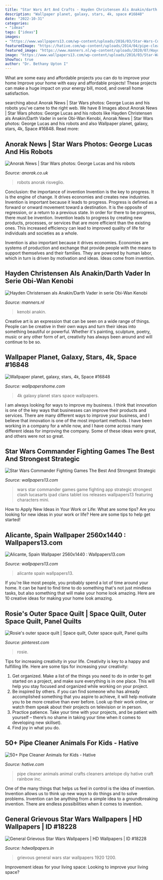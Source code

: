 ```yaml
---
title: "Star Wars Art And Crafts - Hayden Christensen Als Anakin/darth Vader In Serie Obi-wan Kenobi"
description: "Wallpaper planet, galaxy, stars, 4k, space #16848"
date: "2022-10-31"
categories:
- "ideas"
tags: ["ideas"]
images:
- "https://www.wallpapers13.com/wp-content/uploads/2016/03/Star-Wars-Commander-Fighting-games-the-best-and-strongest-strategic-fighting-games-1600x1200.jpg"
featuredImage: "https://hative.com/wp-content/uploads/2014/04/pipe-cleaner-animals/28-pipe-cleaner-antelope.jpg"
featured_image: "https://www.manners.nl/wp-content/uploads/2020/07/Hayden-Christen-AnakinDarth-Vader-tekent-voor-rol-in-Obi-Wan-Kenobi.jpg"
image: "https://www.wallpapers13.com/wp-content/uploads/2016/03/Star-Wars-Commander-Fighting-games-the-best-and-strongest-strategic-fighting-games-1600x1200.jpg"
ShowToc: true
author: "Dr. Bethany Upton I"
---
```



What are some easy and affordable projects you can do to improve your home
Improve your home with easy and affordable projects! These projects can make a huge impact on your energy bill, mood, and overall home satisfaction.

	

		
searching about Anorak News | Star Wars photos: George Lucas and his robots you've came to the right web. We have 8 Images about Anorak News | Star Wars photos: George Lucas and his robots like Hayden Christensen als Anakin/Darth Vader in serie Obi-Wan Kenobi, Anorak News | Star Wars photos: George Lucas and his robots and also Wallpaper planet, galaxy, stars, 4k, Space #16848. Read more:
		
    
## Anorak News | Star Wars Photos: George Lucas And His Robots

<img loading=lazy src="https://www.anorak.co.uk/wp-content/uploads/2012/04/star-wars-14.jpeg" onerror="this.onerror=null;this.src='https://tse3.mm.bing.net/th?id=OIP.tQeP0yhwsVS2sPxg776ycQHaHN&amp;pid=15.1';" alt="Anorak News | Star Wars photos: George Lucas and his robots">

_Source: anorak.co.uk_

>robots anorak risveglio. 

	

Conclusion: the importance of invention
Invention is the key to progress. It is the engine of change. It drives economies and creates new industries.
Invention is important because it leads to progress. Progress is defined as a forward or onward movement toward a destination. It is the opposite of regression, or a return to a previous state. In order for there to be progress, there must be invention. Invention leads to progress by creating new products, processes, or services that are more efficient than the existing ones. This increased efficiency can lead to improved quality of life for individuals and societies as a whole.

Invention is also important because it drives economies. Economies are systems of production and exchange that provide people with the means to support themselves and their families. They are powered by human labor, which in turn is driven by motivation and ideas. Ideas come from invention.

    
## Hayden Christensen Als Anakin/Darth Vader In Serie Obi-Wan Kenobi

<img loading=lazy src="https://www.manners.nl/wp-content/uploads/2020/07/Hayden-Christen-AnakinDarth-Vader-tekent-voor-rol-in-Obi-Wan-Kenobi.jpg" onerror="this.onerror=null;this.src='https://tse1.mm.bing.net/th?id=OIP.leheCXJIlKQdqZy0DmTI7AHaE7&amp;pid=15.1';" alt="Hayden Christensen als Anakin/Darth Vader in serie Obi-Wan Kenobi">

_Source: manners.nl_

>kenobi anakin. 

	

Creative art is an expression that can be seen on a wide range of things. People can be creative in their own ways and turn their ideas into something beautiful or powerful. Whether it's painting, sculpture, poetry, music or any other form of art, creativity has always been around and will continue to be so.

    
## Wallpaper Planet, Galaxy, Stars, 4k, Space #16848

<img loading=lazy src="https://wallpapershome.com/images/wallpapers/planet-3840x2160-galaxy-stars-4k-16848.jpg" onerror="this.onerror=null;this.src='https://tse2.mm.bing.net/th?id=OIP.Nvz2cMz_xB0ypWYaaTO0owHaEK&amp;pid=15.1';" alt="Wallpaper planet, galaxy, stars, 4k, Space #16848">

_Source: wallpapershome.com_

>4k galaxy planet stars space wallpapers. 

	

I am always looking for ways to improve my business. I think that innovation is one of the key ways that businesses can improve their products and services. There are many different ways to improve your business, and I believe that innovation is one of the most important methods. I have been working in a company for a while now, and I have come across many different ideas for improving the company. Some of these ideas were great, and others were not so great.

    
## Star Wars Commander Fighting Games The Best And Strongest Strategic

<img loading=lazy src="https://www.wallpapers13.com/wp-content/uploads/2016/03/Star-Wars-Commander-Fighting-games-the-best-and-strongest-strategic-fighting-games-1600x1200.jpg" onerror="this.onerror=null;this.src='https://tse2.mm.bing.net/th?id=OIP.bSrhF3o0GkjMfGhiB6cFLQHaFj&amp;pid=15.1';" alt="Star Wars Commander Fighting Games The Best And Strongest Strategic">

_Source: wallpapers13.com_

>wars star commander games game fighting app strategic strongest clash lucasarts ipad clans tablet ios releases wallpapers13 featuring characters mini. 

	

How to Apply New Ideas in Your Work or Life: What are some tips?
Are you looking for new ideas in your work or life? Here are some tips to help get started!

    
## Alicante, Spain Wallpaper 2560x1440 : Wallpapers13.com

<img loading=lazy src="https://www.wallpapers13.com/wp-content/uploads/2016/01/Alicante-Spain-wallpaper-2560X1440-1920x1200.jpg" onerror="this.onerror=null;this.src='https://tse4.mm.bing.net/th?id=OIP.NUhDQUaGHxpzIa5hXTU6aQHaEo&amp;pid=15.1';" alt="Alicante, Spain Wallpaper 2560x1440 : Wallpapers13.com">

_Source: wallpapers13.com_

>alicante spain wallpapers13. 

	

If you're like most people, you probably spend a lot of time around your home. It can be hard to find time to do something that's not just mindless tasks, but also something that will make your home look amazing. Here are 10 creative ideas for making your home look amazing.

    
## Rosie&#039;s Outer Space Quilt | Space Quilt, Outer Space Quilt, Panel Quilts

<img loading=lazy src="https://i.pinimg.com/736x/83/64/de/8364defc38638d154f4217fe81f92422.jpg" onerror="this.onerror=null;this.src='https://tse2.mm.bing.net/th?id=OIP.Ms8wMlINjPDY0h3aS0RDawHaJ3&amp;pid=15.1';" alt="Rosie&#039;s outer space quilt | Space quilt, Outer space quilt, Panel quilts">

_Source: pinterest.com_

>rosie. 

	

Tips for increasing creativity in your life.
Creativity is key to a happy and fulfilling life. Here are some tips for increasing your creativity: 
1. Get organized. Make a list of the things you need to do in order to get started on a project, and make sure everything is in one place. This will help you stay focused and organized while working on your project. 
2. Be inspired by others. if you can find someone who has already accomplished something that you aspire to achieve, it will help motivate you to be more creative than ever before. Look up their work online, or watch them speak about their projects on television or in person. 
3. Practice patience. Take your time with your projects, and be patient with yourself – there’s no shame in taking your time when it comes to developing new skillset). 
4. Find joy in what you do.

    
## 50+ Pipe Cleaner Animals For Kids - Hative

<img loading=lazy src="https://hative.com/wp-content/uploads/2014/04/pipe-cleaner-animals/28-pipe-cleaner-antelope.jpg" onerror="this.onerror=null;this.src='https://tse4.mm.bing.net/th?id=OIP.XWRqcdB4Vh5_-EGnVFbR9QHaJ4&amp;pid=15.1';" alt="50+ Pipe Cleaner Animals for Kids - Hative">

_Source: hative.com_

>pipe cleaner animals animal crafts cleaners antelope diy hative craft rainbow inc. 

	

One of the many things that helps us feel in control is the idea of invention. Invention allows us to think up new ways to do things and to solve problems. Invention can be anything from a simple idea to a groundbreaking invention. There are endless possibilities when it comes to invention. 

    
## General Grievous Star Wars Wallpapers | HD Wallpapers | ID #18228

<img loading=lazy src="http://www.hdwallpapers.in/download/general_grievous_star_wars-1920x1200.jpg" onerror="this.onerror=null;this.src='https://tse1.mm.bing.net/th?id=OIP.e0_dkETkwtGCVO00Qg46RwHaEo&amp;pid=15.1';" alt="General Grievous Star Wars Wallpapers | HD Wallpapers | ID #18228">

_Source: hdwallpapers.in_

>grievous general wars star wallpapers 1920 1200. 

	

Improvement ideas for your living space:
Looking to improve your living space?

